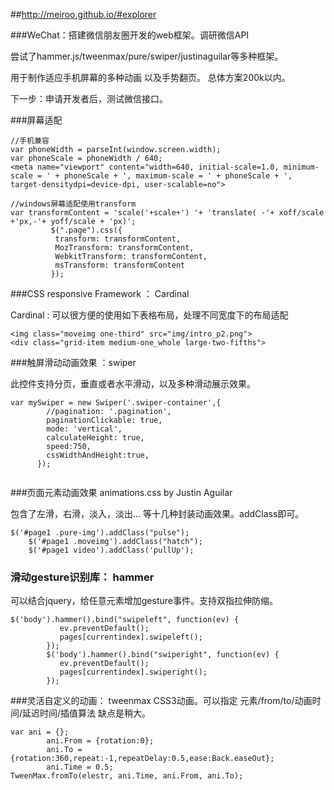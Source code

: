 ##http://meiroo.github.io/#explorer

###WeChat：搭建微信朋友圈开发的web框架。调研微信API  

尝试了hammer.js/tweenmax/pure/swiper/justinaguilar等多种框架。

用于制作适应手机屏幕的多种动画 以及手势翻页。 总体方案200k以内。

下一步：申请开发者后，测试微信接口。


###屏幕适配

```
//手机兼容
var phoneWidth = parseInt(window.screen.width);
var phoneScale = phoneWidth / 640;
<meta name="viewport" content="width=640, initial-scale=1.0, minimum-scale = ' + phoneScale + ', maximum-scale = ' + phoneScale + ', target-densitydpi=device-dpi, user-scalable=no">

//windows屏幕适配使用transform
var transformContent = 'scale('+scale+') '+ 'translate( -'+ xoff/scale +'px,-'+ yoff/scale + 'px)';
		 $(".page").css({
		  transform: transformContent,
		  MozTransform: transformContent,
		  WebkitTransform: transformContent,
		  msTransform: transformContent
		 });

```

###CSS responsive Framework ： Cardinal

Cardinal : 可以很方便的使用如下表格布局，处理不同宽度下的布局适配
```
<img class="moveimg one-third" src="img/intro_p2.png">
<div class="grid-item medium-one_whole large-two-fifths">
```

###触屏滑动动画效果 ：swiper

此控件支持分页，垂直或者水平滑动，以及多种滑动展示效果。

```
var mySwiper = new Swiper('.swiper-container',{
        //pagination: '.pagination',
        paginationClickable: true,
        mode: 'vertical',
        calculateHeight: true,
        speed:750, 
        cssWidthAndHeight:true,
      });
      
```

###页面元素动画效果 animations.css by Justin Aguilar

包含了左滑，右滑，淡入，淡出... 等十几种封装动画效果。addClass即可。

```
$('#page1 .pure-img').addClass("pulse");
	$('#page1 .moveimg').addClass("hatch");	
	$('#page1 video').addClass('pullUp');
```

### 滑动gesture识别库： hammer

可以结合jquery，给任意元素增加gesture事件。支持双指拉伸防缩。

```
$('body').hammer().bind("swipeleft", function(ev) {
		   ev.preventDefault();
		   pages[currentindex].swipeleft();
		});
		$('body').hammer().bind("swiperight", function(ev) {
		   ev.preventDefault();
		   pages[currentindex].swiperight();
		});
```

###灵活自定义的动画： tweenmax
CSS3动画。可以指定 元素/from/to/动画时间/延迟时间/插值算法 缺点是稍大。
```
var ani = {};
		ani.From = {rotation:0};
		ani.To = {rotation:360,repeat:-1,repeatDelay:0.5,ease:Back.easeOut};
		ani.Time = 0.5;
TweenMax.fromTo(elestr, ani.Time, ani.From, ani.To);
```
